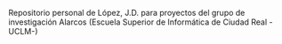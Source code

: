 Repositorio personal de López, J.D. para proyectos del grupo de investigación Alarcos (Escuela Superior de Informática de Ciudad Real -UCLM-)